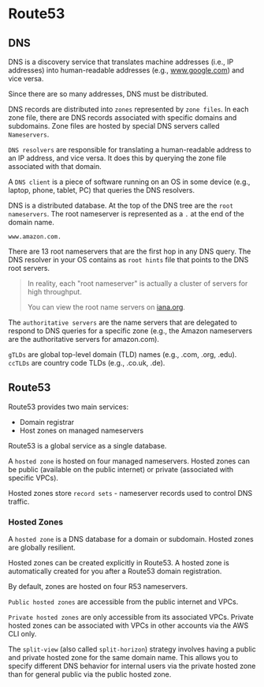 # Route53

## DNS

DNS is a discovery service that translates machine addresses (i.e., IP addresses) into human-readable addresses (e.g., www.google.com) and vice versa.

Since there are so many addresses, DNS must be distributed.

DNS records are distributed into `zones` represented by `zone files`. In each zone file, there are DNS records associated with specific domains and subdomains. Zone files are hosted by special DNS servers called `Nameservers`.

`DNS resolvers` are responsible for translating a human-readable address to an IP address, and vice versa. It does this by querying the zone file associated with that domain.

A `DNS client` is a piece of software running on an OS in some device (e.g., laptop, phone, tablet, PC) that queries the DNS resolvers.

DNS is a distributed database. At the top of the DNS tree are the `root nameservers`. The root nameserver is represented as a `.` at the end of the domain name.

`www.amazon.com.`

There are 13 root nameservers that are the first hop in any DNS query. The DNS resolver in your OS contains as `root hints` file that points to the DNS root servers.

> In reality, each "root nameserver" is actually a cluster of servers for high throughput.
>
> You can view the root name servers on [iana.org](https://www.iana.org/domains/root/servers).

The `authoritative servers` are the name servers that are delegated to respond to DNS queries for a specific zone (e.g., the Amazon nameservers are the authoritative servers for amazon.com).

`gTLDs` are global top-level domain (TLD) names (e.g., .com, .org, .edu). `ccTLDs` are country code TLDs (e.g., .co.uk, .de).

## Route53

Route53 provides two main services:
- Domain registrar
- Host zones on managed nameservers

Route53 is a global service as a single database.

A `hosted zone` is hosted on four managed nameservers. Hosted zones can be public (available on the public internet) or private (associated with specific VPCs).

Hosted zones store `record sets` - nameserver records used to control DNS traffic.

### Hosted Zones

A `hosted zone` is a DNS database for a domain or subdomain. Hosted zones are globally resilient.

Hosted zones can be created explicitly in Route53. A hosted zone is automatically created for you after a Route53 domain registration.

By default, zones are hosted on four R53 nameservers.

`Public hosted zones` are accessible from the public internet and VPCs.

`Private hosted zones` are only accessible from its associated VPCs. Private hosted zones can be associated with VPCs in other accounts via the AWS CLI only.

The `split-view` (also called `split-horizon`) strategy involves having a public and private hosted zone for the same domain name. This allows you to specify different DNS behavior for internal users via the private hosted zone than for general public via the public hosted zone.